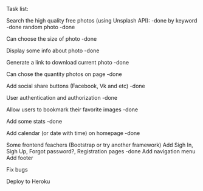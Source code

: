 Task list:

Search the high quality free photos (using Unsplash  API): -done
by keyword -done
random photo -done

Can choose the size of photo -done

Display some info about photo -done

Generate a link to download current photo -done

Can chose the quantity photos on page -done

Add social share buttons (Facebook, Vk and etc) -done

User authentication and authorization -done

Allow users to bookmark their favorite images -done

Add some stats -done

Add calendar (or date with time) on homepage -done

Some frontend feachers (Bootstrap or try another framework)
Add Sigh In, Sigh Up, Forgot password?, Registration pages -done
Add navigation menu
Add footer

Fix bugs

Deploy to Heroku